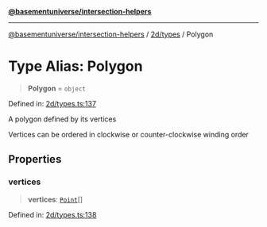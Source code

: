 [**@basementuniverse/intersection-helpers**](../../../README.md)

***

[@basementuniverse/intersection-helpers](../../../README.md) / [2d/types](../README.md) / Polygon

# Type Alias: Polygon

> **Polygon** = `object`

Defined in: [2d/types.ts:137](https://github.com/basementuniverse/intersection-helpers/blob/39011b43f2fd5dca5c24f1c152bb983bef87ec23/src/2d/types.ts#L137)

A polygon defined by its vertices

Vertices can be ordered in clockwise or counter-clockwise winding order

## Properties

### vertices

> **vertices**: [`Point`](Point.md)[]

Defined in: [2d/types.ts:138](https://github.com/basementuniverse/intersection-helpers/blob/39011b43f2fd5dca5c24f1c152bb983bef87ec23/src/2d/types.ts#L138)
